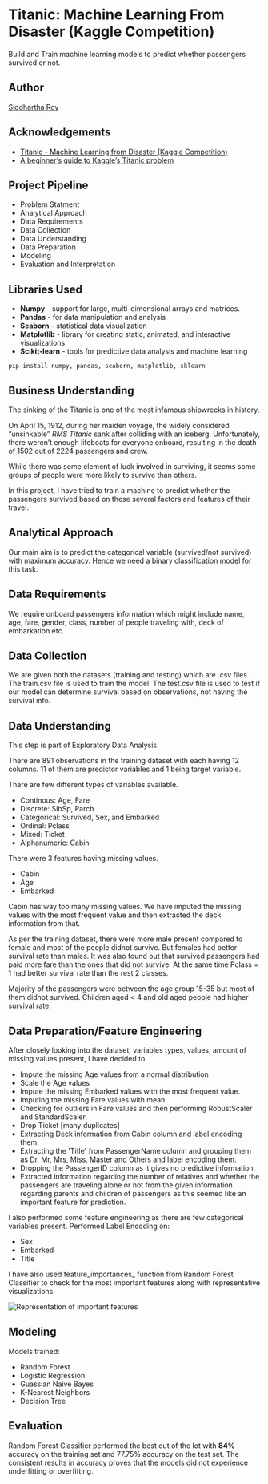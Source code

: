 # Titanic: Machine Learning From Disaster (Kaggle Competition)

Build and Train machine learning models to predict whether passengers survived or not.

## Author

[Siddhartha Roy](https://github.com/roysiddharth)

## Acknowledgements

- [Titanic - Machine Learning from Disaster (Kaggle Competition)](https://www.kaggle.com/c/titanic)
- [A beginner’s guide to Kaggle’s Titanic problem](https://towardsdatascience.com/a-beginners-guide-to-kaggle-s-titanic-problem-3193cb56f6ca)

## Project Pipeline

- Problem Statment
- Analytical Approach
- Data Requirements
- Data Collection
- Data Understanding
- Data Preparation
- Modeling
- Evaluation and Interpretation

## Libraries Used

- **Numpy** - support for large, multi-dimensional arrays and matrices.
- **Pandas** - for data manipulation and analysis
- **Seaborn** - statistical data visualization
- **Matplotlib** - library for creating static, animated, and interactive visualizations
- **Scikit-learn** - tools for predictive data analysis and machine learning

`pip install numpy, pandas, seaborn, matplotlib, sklearn`

## Business Understanding


The sinking of the Titanic is one of the most infamous shipwrecks in history.

On April 15, 1912, during her maiden voyage, the widely considered “unsinkable” _RMS Titanic_ sank after colliding with an iceberg. Unfortunately, there weren’t enough lifeboats for everyone onboard, resulting in the death of 1502 out of 2224 passengers and crew.

While there was some element of luck involved in surviving, it seems some groups of people were more likely to survive than others.

In this project, I have tried to train a machine to predict whether the passengers survived based on these several factors and features of their travel.

## Analytical Approach

Our main aim is to predict the categorical variable (survived/not survived) with maximum accuracy. Hence we need a binary classification model for this task.

## Data Requirements

We require onboard passengers information which might include name, age, fare, gender, class, number of people traveling with, deck of embarkation etc.

## Data Collection

We are given both the datasets (training and testing) which are .csv files.
The train.csv file is used to train the model.
The test.csv file is used to test if our model can determine survival based on observations, not having the survival info.

## Data Understanding

This step is part of Exploratory Data Analysis.

There are 891 observations in the training dataset with each having 12 columns. 11 of them are predictor variables and 1 being target variable.

There are few different types of variables available.

- Continous: Age, Fare
- Discrete: SibSp, Parch
- Categorical: Survived, Sex, and Embarked
- Ordinal: Pclass
- Mixed: Ticket
- Alphanumeric: Cabin

There were 3 features having missing values.

- Cabin
- Age
- Embarked

Cabin has way too many missing values. We have imputed the missing values with the most frequent value and then extracted the deck information from that.

As per the training dataset, there were more male present compared to female and most of the people didnot survive. But females had better survival rate than males. It was also found out that survived passengers had paid more fare than the ones that did not survive. At the same time Pclass = 1 had better survival rate than the rest 2 classes.

Majority of the passengers were between the age group 15-35 but most of them didnot survived. Children aged < 4 and old aged people had higher survival rate.

## Data Preparation/Feature Engineering

After closely looking into the dataset, variables types, values, amount of missing values present, I have decided to

- Impute the missing Age values from a normal distribution
- Scale the Age values
- Impute the missing Embarked values with the most frequent value.
- Imputing the missing Fare values with mean.
- Checking for outliers in Fare values and then performing RobustScaler and StandardScaler.
- Drop Ticket [many duplicates]
- Extracting Deck information from Cabin column and label encoding them.
- Extracting the 'Title' from PassengerName column and grouping them as Dr, Mr, Mrs, Miss, Master and Others and label encoding them.
- Dropping the PassengerID column as it gives no predictive information.
- Extracted information regarding the number of relatives and whether the passengers are traveling alone or not from the given information regarding parents and children of passengers as this seemed like an important feature for prediction.

I also performed some feature engineering as there are few categorical variables present. Performed Label Encoding on:

- Sex
- Embarked
- Title

I have also used feature_importances_ function from Random Forest Classifier to check for the most important features along with representative visualizations.

![Representation of important features](https://www.kaggleusercontent.com/kf/88770047/eyJhbGciOiJkaXIiLCJlbmMiOiJBMTI4Q0JDLUhTMjU2In0..Yy9hiYhCCqDnyhmz8wKeDQ.q0gzVKWKm2N1S3t8yRkDf1YVhpqSjR7e6Cja8a-U5Isd-c8O3GxKmJ7VN1eVXSwMDIQ4IlVpGHbUCh5EQJ6tWos6iC1G5txp2M5c8Pgt3GQ0gD3NXouXigl78szEquNz1m1vBnsUJsTYE8Uikwa-ZGPE4IiK4cz3IrNnEP7aOBu81I9lZ4yt9msRP2JnzrzQ22gu5FIJtMotZw6dIWw5_rsaw40TYGoKDng9PInLU8NyKU7aFNjOrA0uGRF4xEYVuSWDTjqXjisyf4UIYg79nuMgdwRMM0EvlxabI00S4_LweQ3PT8VnEGE7MaIlRIndiTzbtsTMPhkjmuANi5-JFoSfQ1Gnl5BT6nvMGM3retpshXCxrRw2rRb5jAhM2ydyOmff9C-1p46rCfDwRHmmaXKvUYyIBvFiaUmk22S9c7Ej861kwuvH_zhRZu996T5kMjrxClStSKPPNLH32R7_JOAv7-oJ5lkbIAtfo0tvtl-G1TaTXAradNEJ-irfxTQSmOSagyq-29dclXLOVGG3f32I7pDIZQvEuLEe-Xzx3GuUVf4HSWOSzpzti9Nwggh8Zac24bN0TYEVBqStF0LU1z6Vf3phVkH4ovB75fkQKo0DaYCJosZS3_ExF3XNz6bPwgDlC28JWiWSFcgSKiIcAWyUOkzA-EMV6bGx0eC3RTg.pgA7_lxbYpQd4F1PSc5VLQ/__results___files/__results___67_0.png)

## Modeling

Models trained:

- Random Forest
- Logistic Regression
- Guassian Naive Bayes
- K-Nearest Neighbors
- Decision Tree

## Evaluation

Random Forest Classifier performed the best out of the lot with **84%** accuracy on the training set and 77.75% accuracy on the test set.
The consistent results in accuracy proves that the models did not experience underfitting or overfitting.
